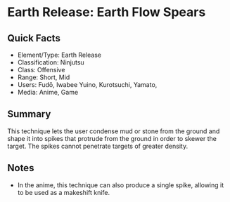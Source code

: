 # Earth Release: Earth Flow Spears

## Quick Facts
- Element/Type: Earth Release
- Classification: Ninjutsu
- Class: Offensive
- Range: Short, Mid
- Users: Fudō, Iwabee Yuino, Kurotsuchi, Yamato,
- Media: Anime, Game

## Summary
This technique lets the user condense mud or stone from the ground and shape it into spikes that protrude from the ground in order to skewer the target. The spikes cannot penetrate targets of greater density.

## Notes
- In the anime, this technique can also produce a single spike, allowing it to be used as a makeshift knife.

